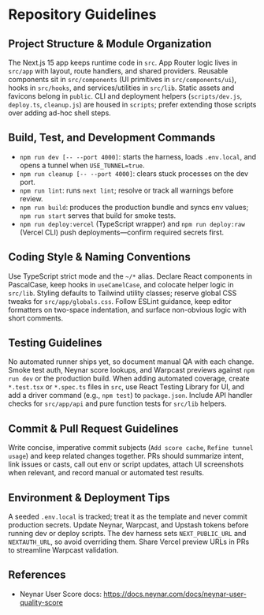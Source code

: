 # Repository Guidelines

## Project Structure & Module Organization
The Next.js 15 app keeps runtime code in `src`. App Router logic lives in `src/app` with layout, route handlers, and shared providers. Reusable components sit in `src/components` (UI primitives in `src/components/ui`), hooks in `src/hooks`, and services/utilities in `src/lib`. Static assets and favicons belong in `public`. CLI and deployment helpers (`scripts/dev.js`, `deploy.ts`, `cleanup.js`) are housed in `scripts`; prefer extending those scripts over adding ad-hoc shell steps.

## Build, Test, and Development Commands
- `npm run dev [-- --port 4000]`: starts the harness, loads `.env.local`, and opens a tunnel when `USE_TUNNEL=true`.
- `npm run cleanup [-- --port 4000]`: clears stuck processes on the dev port.
- `npm run lint`: runs `next lint`; resolve or track all warnings before review.
- `npm run build`: produces the production bundle and syncs env values; `npm run start` serves that build for smoke tests.
- `npm run deploy:vercel` (TypeScript wrapper) and `npm run deploy:raw` (Vercel CLI) push deployments—confirm required secrets first.

## Coding Style & Naming Conventions
Use TypeScript strict mode and the `~/*` alias. Declare React components in PascalCase, keep hooks in `useCamelCase`, and colocate helper logic in `src/lib`. Styling defaults to Tailwind utility classes; reserve global CSS tweaks for `src/app/globals.css`. Follow ESLint guidance, keep editor formatters on two-space indentation, and surface non-obvious logic with short comments.

## Testing Guidelines
No automated runner ships yet, so document manual QA with each change. Smoke test auth, Neynar score lookups, and Warpcast previews against `npm run dev` or the production build. When adding automated coverage, create `*.test.tsx` or `*.spec.ts` files in `src`, use React Testing Library for UI, and add a driver command (e.g., `npm test`) to `package.json`. Include API handler checks for `src/app/api` and pure function tests for `src/lib` helpers.

## Commit & Pull Request Guidelines
Write concise, imperative commit subjects (`Add score cache`, `Refine tunnel usage`) and keep related changes together. PRs should summarize intent, link issues or casts, call out env or script updates, attach UI screenshots when relevant, and record manual or automated test results.

## Environment & Deployment Tips
A seeded `.env.local` is tracked; treat it as the template and never commit production secrets. Update Neynar, Warpcast, and Upstash tokens before running dev or deploy scripts. The dev harness sets `NEXT_PUBLIC_URL` and `NEXTAUTH_URL`, so avoid overriding them. Share Vercel preview URLs in PRs to streamline Warpcast validation.

## References

- Neynar User Score docs: https://docs.neynar.com/docs/neynar-user-quality-score
